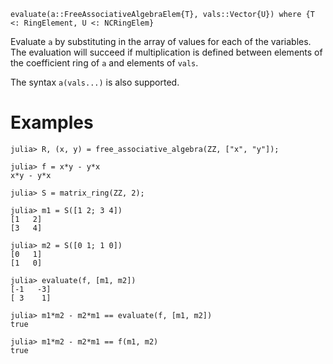 ```
evaluate(a::FreeAssociativeAlgebraElem{T}, vals::Vector{U}) where {T <: RingElement, U <: NCRingElem}
```

Evaluate `a` by substituting in the array of values for each of the variables. The evaluation will succeed if multiplication is defined between elements of the coefficient ring of `a` and elements of `vals`.

The syntax `a(vals...)` is also supported.

# Examples

```jldoctest
julia> R, (x, y) = free_associative_algebra(ZZ, ["x", "y"]);

julia> f = x*y - y*x
x*y - y*x

julia> S = matrix_ring(ZZ, 2);

julia> m1 = S([1 2; 3 4])
[1   2]
[3   4]

julia> m2 = S([0 1; 1 0])
[0   1]
[1   0]

julia> evaluate(f, [m1, m2])
[-1   -3]
[ 3    1]

julia> m1*m2 - m2*m1 == evaluate(f, [m1, m2])
true

julia> m1*m2 - m2*m1 == f(m1, m2)
true
```
